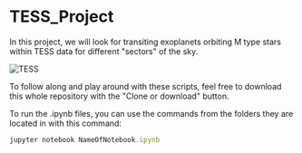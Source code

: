 # TESS_Project

In this project, we will look for transiting exoplanets orbiting M type stars within TESS data for different "sectors" of the sky. 

![TESS](https://cdn.arstechnica.net/wp-content/uploads/2018/09/tess_6-800x476.jpg)


To follow along and play around with these scripts, feel free to download this whole repository with the "Clone or download" button.

To run the .ipynb files, you can use the commands from the folders they are located in with this command:
```js
jupyter notebook NameOfNotebook.ipynb
```
